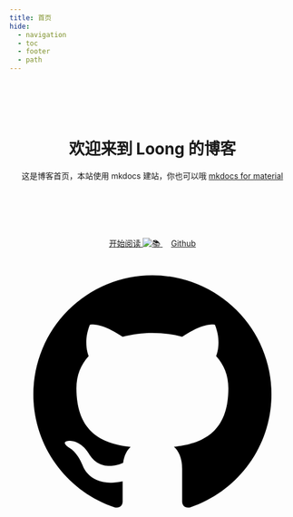 ```yaml
---
title: 首页
hide:
  - navigation
  - toc
  - footer
  - path
---
```


<!-- 占位以不显示标题 -->
<h1></h1>
<div style="text-align: center;" class=".main-guide">
<br><br>
<h1>欢迎来到 Loong 的博客</h1>

这是博客首页，本站使用 mkdocs 建站，你也可以哦 <a href="https://squidfunk.github.io/mkdocs-material/">mkdocs for material</a>
<br><br><br><br><br><br>

<a style="border-radius: 15px;" class="md-button md-button--primary" href="开始阅读/">
开始阅读 
<img alt="📚" class="twemoji" src="https://cdn.jsdelivr.net/gh/jdecked/twemoji@15.0.3/assets/svg/1f4da.svg">
</a>
<a style="border-radius: 15px;margin-left: 15px;" class="md-button" href="https://github.com/971230/971230.github.io">
Github
<span class="twemoji"><svg xmlns="http://www.w3.org/2000/svg" viewBox="0 0 24 24"><path d="M12 2A10 10 0 0 0 2 12c0 4.42 2.87 8.17 6.84 9.5.5.08.66-.23.66-.5v-1.69c-2.77.6-3.36-1.34-3.36-1.34-.46-1.16-1.11-1.47-1.11-1.47-.91-.62.07-.6.07-.6 1 .07 1.53 1.03 1.53 1.03.87 1.52 2.34 1.07 2.91.83.09-.65.35-1.09.63-1.34-2.22-.25-4.55-1.11-4.55-4.92 0-1.11.38-2 1.03-2.71-.1-.25-.45-1.29.1-2.64 0 0 .84-.27 2.75 1.02.79-.22 1.65-.33 2.5-.33.85 0 1.71.11 2.5.33 1.91-1.29 2.75-1.02 2.75-1.02.55 1.35.2 2.39.1 2.64.65.71 1.03 1.6 1.03 2.71 0 3.82-2.34 4.66-4.57 4.91.36.31.69.92.69 1.85V21c0 .27.16.59.67.5C19.14 20.16 22 16.42 22 12A10 10 0 0 0 12 2Z"></path></svg></span></a>
<br><br>
<div class="typewriter"></div>
</div>
